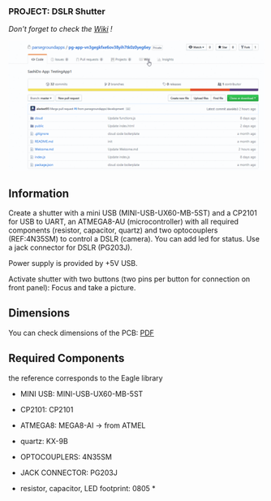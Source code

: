 ### PROJECT: DSLR Shutter
*Don't forget to check the [Wiki](https://github.com/Starius-Project/IUT/wiki/Eagle-Tutorial) !*

![](createWiki.gif)

## Information

Create a shutter with a mini USB (MINI-USB-UX60-MB-5ST) and a CP2101 for USB to UART, an ATMEGA8-AU (microcontroller) with all required components (resistor, capacitor, quartz)
 and two optocouplers (REF:4N35SM) to control a DSLR (camera). You can add led for status.
 Use a jack connector for DSLR (PG203J).
 
 Power supply is provided by +5V USB.

Activate shutter with two buttons (two pins per button for connection on front panel): Focus and take a picture.

## Dimensions

You can check dimensions of the PCB: [PDF](https://github.com/Starius-Project/IUT/blob/master/Tutorial/Eagle/TP_2019/IUT_Tutorial/PCB%20Dimensions.pdf)

## Required Components
the reference corresponds to the Eagle library

* MINI USB: MINI-USB-UX60-MB-5ST
* CP2101: CP2101
* ATMEGA8: MEGA8-AI -> from ATMEL
* quartz: KX-9B
* OPTOCOUPLERS: 4N35SM
* JACK CONNECTOR: PG203J

* resistor, capacitor, LED footprint: 0805 *

